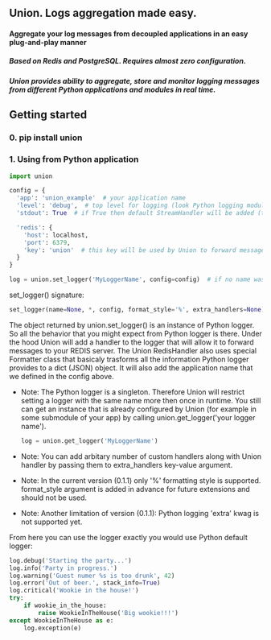 ## Union. Logs aggregation made easy.
#### Aggregate your log messages from decoupled applications in an easy plug-and-play manner

##### Based on Redis and PostgreSQL. Requires almost zero configuration.
##### Union provides ability to aggregate, store and monitor logging messages from different Python applications and modules in real time.

## Getting started
### 0. pip install union

### 1. Using from Python application

``` python
import union

config = {
  'app': 'union_example'  # your application name
  'level': 'debug',  # top level for logging (look Python logging module documentation for details)
  'stdout': True  # if True then default StreamHandler will be added (to see logging in your app stdout)

  'redis': {
    'host': localhost,  
    'port': 6379,
    'key': 'union'  # this key will be used by Union to forward messages through Redis
  }
}

log = union.set_logger('MyLoggerName', config=config)  # if no name was passed the 'root' logger will be returned
```

set_logger() signature: 

```python
set_logger(name=None, *, config, format_style='%', extra_handlers=None)
```

The object returned by union.set_logger() is an instance of Python logger.
So all the behavior that you might expect from Python logger is there.
Under the hood Union will add a handler to the logger that will allow it to forward
messages to your REDIS server. The Union RedisHandler also uses special Formatter class
that basicaly trasforms all the information Python logger provides to a dict (JSON) object.
It will also add the application name that we defined in the config above.

- Note: The Python logger is a singleton. Therefore Union will restrict setting a logger with the same
  name more then once in runtime. You still can get an instance that is already configured by Union 
  (for example in some submodule of your app) by calling union.get_logger('your logger name').
  ``` python
  log = union.get_logger('MyLoggerName')
  ```
 
- Note: You can add arbitary number of custom handlers along with Union handler by passing them to
  extra_handlers key-value argument.

- Note: In the current version (0.1.1) only '%' formatting style is supported. format_style argument is added 
  in advance for future extensions and should not be used.
  
- Note: Another limitation of version (0.1.1): Python logging 'extra' kwag is not supported yet.

From here you can use the logger exactly you would use Python default logger:

```python
log.debug('Starting the party...')
log.info('Party in progress.')
log.warning('Guest numer %s is too drunk', 42)
log.error('Out of beer.', stack_info=True)
log.critical('Wookie in the house!')
try:
    if wookie_in_the_house:
        raise WookieInTheHouse('Big wookie!!!')
except WookieInTheHouse as e:
    log.exception(e)
```
